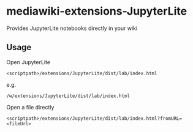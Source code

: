 # mediawiki-extensions-JupyterLite

Provides JupyterLite notebooks directly in your wiki

## Usage
Open JupyterLite
```
<scriptpath>/extensions/JupyterLite/dist/lab/index.html
```

e.g.

```
/w/extensions/JupyterLite/dist/lab/index.html
```

Open a file directly
```
<scriptpath>/extensions/JupyterLite/dist/lab/index.html?fromURL=<fileUrl>
```
